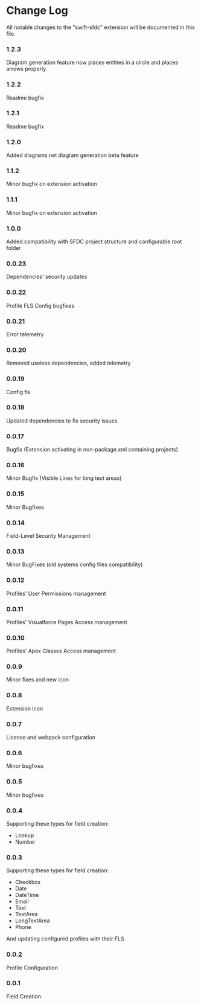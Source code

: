 # Change Log

All notable changes to the "swift-sfdc" extension will be documented in this file.

### 1.2.3
Diagram generation feature now places entities in a circle and places arrows properly.
### 1.2.2
Readme bugfix
### 1.2.1
Readme bugfix
### 1.2.0
Added diagrams.net diagram generation beta feature
### 1.1.2
Minor bugfix on extension activation
### 1.1.1
Minor bugfix on extension activation
### 1.0.0
Added compatibility with SFDC project structure and configurable root folder
### 0.0.23
Dependencies' security updates
### 0.0.22
Profile FLS Config bugfixes
### 0.0.21
Error telemetry

### 0.0.20
Removed useless dependencies, added telemetry

### 0.0.19
Config fix

### 0.0.18
Updated dependencies to fix security issues

### 0.0.17
Bugfix (Extension activating in non-package.xml containing projects)

### 0.0.16
Minor Bugfix (Visible Lines for long text areas)

### 0.0.15
Minor Bugfixes

### 0.0.14
Field-Level Security Management

### 0.0.13
Minor BugFixes (old systems config files compatibility)

### 0.0.12
Profiles' User Permissions management

### 0.0.11
Profiles' Visualforce Pages Access management

### 0.0.10
Profiles' Apex Classes Access management

### 0.0.9
Minor fixes and new icon

### 0.0.8
Extension Icon

### 0.0.7
License and webpack configuration

### 0.0.6
Minor bugfixes

### 0.0.5
Minor bugfixes

### 0.0.4
Supporting these types for field creation:
* Lookup
* Number

### 0.0.3

Supporting these types for field creation:
* Checkbox
* Date
* DateTime
* Email
* Text
* TextArea
* LongTextArea
* Phone

And updating configured profiles with their FLS

### 0.0.2

Profile Configuration

### 0.0.1

Field Creation